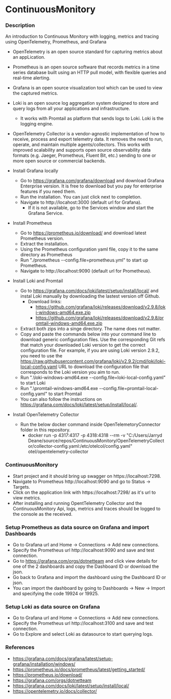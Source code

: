 # ContinuousMonitory

### Description

An introduction to Continuous Monitory with logging, metrics and tracing using OpenTelemetry, Prometheus, and Grafana

* OpenTelemetry is an open source standard for capturing metrics about an appLication.
* Prometheus is an open source software that records metrics in a time series database built using an HTTP pull model, with flexible queries and real-time alerting.
* Grafana is an open source visualization tool which can be used to view the captured metrics.
* Loki is an open source log aggregation system designed to store and query logs from all your applications and infrastructure.
    * It works with Promtail as platform that sends logs to Loki. Loki is the logging engine.
* OpenTelemetry Collector is a vendor-agnostic implementation of how to receive, process and export telemetry data. 
It removes the need to run, operate, and maintain multiple agents/collectors. This works with improved scalability and 
supports open source observability data formats (e.g. Jaeger, Prometheus, Fluent Bit, etc.) sending to one or more open source or commercial backends.

* Install Grafana locally
    * Go to https://grafana.com/grafana/download and download Grafana Enterprise version. 
    It is free to download but you pay for enterprise features if you need them.
    * Run the installation. You can just click next to completion.
    * Navigate to http://locahost:3000 (default url for Grafana).
        * If it is not available, go to the Services window and start the Grafana Service.

* Install Prometheus
    * Go to https://prometheus.io/download/ and download latest Prometheus version.
    * Extract the installation.
    * Using the Prometheus configuration yaml file, copy it to the same directory as Prometheus
    * Run "./prometheus --config.file=prometheus.yml" to start up Prometheus.
    * Navigate to http://localhost:9090 (default url for Prometheus).

* Install Loki and Promtail
    * Go to https://grafana.com/docs/loki/latest/setup/install/local/ and instal Loki manually by downloading the lastest version off Github.
        * Download links: 
            * https://github.com/grafana/loki/releases/download/v2.9.8/loki-windows-amd64.exe.zip
            * https://github.com/grafana/loki/releases/download/v2.9.8/promtail-windows-amd64.exe.zip
    * Extract both zips into a singe directory. The name does not matter.
    * Copy and paste the commands below into your command line to download generic configuration files. Use the corresponding Git refs that match 
    your downloaded Loki version to get the correct configuration file. For example, if you are using Loki version 2.9.2, you need to use the 
    https://raw.githubusercontent.com/grafana/loki/v2.9.2/cmd/loki/loki-local-config.yaml URL to download the configuration file that corresponds 
    to the Loki version you aim to run.
    * Run ".\loki-windows-amd64.exe --config.file=loki-local-config.yaml" to start Loki
    * Run ".\promtail-windows-amd64.exe --config.file=promtail-local-config.yaml" to start Promtail
    * You can also follow the instructions on https://grafana.com/docs/loki/latest/setup/install/local/.

* Install OpenTelemetry Collector
    * Run the below docker command inside OpenTelemetoryConnector folder in this repository.
        * docker run -p 4317:4317 -p 4318:4318 --rm -v "C:/Users/Jarryd Deane/source/repos/ContinuousMonitory/OpenTelemetryCollector/collector-config.yaml:/etc/otelcol/config.yaml" otel/opentelemetry-collector

### ContinuousMonitory

* Start project and it should bring up swagger on https://localhost:7298.
* Navigate to Prometheus http://localhost:9090 and go to Status -> Targets.
* Click on the application link with https://localhost:7298/ as it's url to view metrics.
* After installing and running OpentTelemetry Collector and the ContinuousMonitory Api, logs, metrics and traces should be logged to the console
as the received. 

### Setup Prometheus as data source on Grafana and import Dashboards

* Go to Grafana url and Home -> Connections -> Add new connections.
* Specify the Prometheus url http://localhost:9090 and save and test connection.
* Go to https://grafana.com/orgs/dotnetteam and click view details for one of the 2 dashboards
and copy the Dashboard ID or download the json. 
* Go back to Grafana and import the dashboard using the Dashboard ID or json.
* You can import the dashboard by going to Dashboards -> New -> Import and specifying the code 19924 or 19925.

### Setup Loki as data source on Grafana

* Go to Grafana url and Home -> Connections -> Add new connections.
* Specify the Prometheus url http://localhost:3100 and save and test connection.
* Go to Explore and select Loki as datasource to start querying logs.

### References
* https://grafana.com/docs/grafana/latest/setup-grafana/installation/windows/
* https://prometheus.io/docs/prometheus/latest/getting_started/
* https://prometheus.io/download/
* https://grafana.com/orgs/dotnetteam
* https://grafana.com/docs/loki/latest/setup/install/local/
* https://opentelemetry.io/docs/collector/